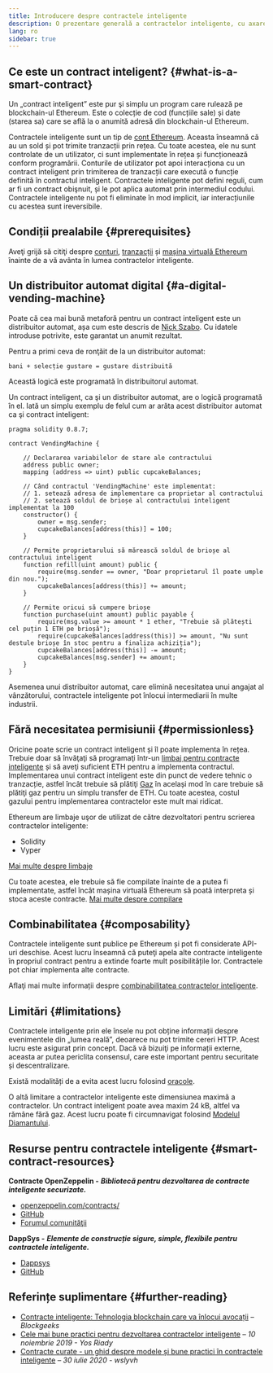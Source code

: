 ```yaml
---
title: Introducere despre contractele inteligente
description: O prezentare generală a contractelor inteligente, cu axare pe caracteristicile unice și limitările lor.
lang: ro
sidebar: true
---
```


## Ce este un contract inteligent? {#what-is-a-smart-contract}

Un „contract inteligent” este pur şi simplu un program care rulează pe blockchain-ul Ethereum. Este o colecție de cod (funcțiile sale) și date (starea sa) care se află la o anumită adresă din blockchain-ul Ethereum.

Contractele inteligente sunt un tip de [cont Ethereum](/developers/docs/accounts/). Aceasta înseamnă că au un sold și pot trimite tranzacții prin rețea. Cu toate acestea, ele nu sunt controlate de un utilizator, ci sunt implementate în rețea și funcționează conform programării. Conturile de utilizator pot apoi interacționa cu un contract inteligent prin trimiterea de tranzacții care execută o funcție definită în contractul inteligent. Contractele inteligente pot defini reguli, cum ar fi un contract obişnuit, și le pot aplica automat prin intermediul codului. Contractele inteligente nu pot fi eliminate în mod implicit, iar interacțiunile cu acestea sunt ireversibile.

## Condiții prealabile {#prerequisites}

Aveţi grijă să citiţi despre [conturi](/developers/docs/accounts/), [tranzacții](/developers/docs/transactions/) și [mașina virtuală Ethereum](/developers/docs/evm/) înainte de a vă avânta în lumea contractelor inteligente.

## Un distribuitor automat digital {#a-digital-vending-machine}

Poate că cea mai bună metaforă pentru un contract inteligent este un distribuitor automat, așa cum este descris de [Nick Szabo](https://unenumerated.blogspot.com/). Cu idatele introduse potrivite, este garantat un anumit rezultat.

Pentru a primi ceva de ronţăit de la un distribuitor automat:

```
bani + selecție gustare = gustare distribuită
```

Această logică este programată în distribuitorul automat.

Un contract inteligent, ca şi un distribuitor automat, are o logică programată în el. Iată un simplu exemplu de felul cum ar arăta acest distribuitor automat ca şi contract inteligent:

```solidity
pragma solidity 0.8.7;

contract VendingMachine {

    // Declararea variabilelor de stare ale contractului
    address public owner;
    mapping (address => uint) public cupcakeBalances;

    // Când contractul 'VendingMachine' este implementat:
    // 1. setează adresa de implementare ca proprietar al contractului
    // 2. setează soldul de brioșe al contractului inteligent implementat la 100
    constructor() {
        owner = msg.sender;
        cupcakeBalances[address(this)] = 100;
    }

    // Permite proprietarului să mărească soldul de brioșe al contractului inteligent
    function refill(uint amount) public {
        require(msg.sender == owner, "Doar proprietarul îl poate umple din nou.");
        cupcakeBalances[address(this)] += amount;
    }

    // Permite oricui să cumpere brioșe
    function purchase(uint amount) public payable {
        require(msg.value >= amount * 1 ether, "Trebuie să plătești cel puțin 1 ETH pe brioșă");
        require(cupcakeBalances[address(this)] >= amount, "Nu sunt destule brioșe în stoc pentru a finaliza achiziția");
        cupcakeBalances[address(this)] -= amount;
        cupcakeBalances[msg.sender] += amount;
    }
}
```

Asemenea unui distribuitor automat, care elimină necesitatea unui angajat al vânzătorului, contractele inteligente pot înlocui intermediarii în multe industrii.

## Fără necesitatea permisiunii {#permissionless}

Oricine poate scrie un contract inteligent și îl poate implementa în rețea. Trebuie doar să învăţaţi să programaţi într-un [limbaj pentru contracte inteligente](/developers/docs/smart-contracts/languages/) și să aveţi suficient ETH pentru a implementa contractul. Implementarea unui contract inteligent este din punct de vedere tehnic o tranzacție, astfel încât trebuie să plătiţi [Gaz](/developers/docs/gas/) în același mod în care trebuie să plătiţi gaz pentru un simplu transfer de ETH. Cu toate acestea, costul gazului pentru implementarea contractelor este mult mai ridicat.

Ethereum are limbaje uşor de utilizat de către dezvoltatori pentru scrierea contractelor inteligente:

- Solidity
- Vyper

[Mai multe despre limbaje](/developers/docs/smart-contracts/languages/)

Cu toate acestea, ele trebuie să fie compilate înainte de a putea fi implementate, astfel încât mașina virtuală Ethereum să poată interpreta și stoca aceste contracte. [Mai multe despre compilare](/developers/docs/smart-contracts/compiling/)

## Combinabilitatea {#composability}

Contractele inteligente sunt publice pe Ethereum și pot fi considerate API-uri deschise. Acest lucru înseamnă că puteţi apela alte contracte inteligente în propriul contract pentru a extinde foarte mult posibilitățile lor. Contractele pot chiar implementa alte contracte.

Aflaţi mai multe informații despre [combinabilitatea contractelor inteligente](/developers/docs/smart-contracts/composability/).

## Limitări {#limitations}

Contractele inteligente prin ele însele nu pot obține informații despre evenimentele din „lumea reală”, deoarece nu pot trimite cereri HTTP. Acest lucru este asigurat prin concept. Dacă vă bizuiţi pe informații externe, aceasta ar putea periclita consensul, care este important pentru securitate și descentralizare.

Există modalități de a evita acest lucru folosind [oracole](/developers/docs/oracles/).

O altă limitare a contractelor inteligente este dimensiunea maximă a contractelor. Un contract inteligent poate avea maxim 24 kB, altfel va rămâne fără gaz. Acest lucru poate fi circumnavigat folosind [Modelul Diamantului](https://eips.ethereum.org/EIPS/eip-2535).

## Resurse pentru contractele inteligente {#smart-contract-resources}

**Contracte OpenZeppelin -** **_Bibliotecă pentru dezvoltarea de contracte inteligente securizate._**

- [openzeppelin.com/contracts/](https://openzeppelin.com/contracts/)
- [GitHub](https://github.com/OpenZeppelin/openzeppelin-contracts)
- [Forumul comunităţii](https://forum.openzeppelin.com/c/general/16)

**DappSys -** **_Elemente de construcție sigure, simple, flexibile pentru contractele inteligente._**

- [Dappsys](https://dappsys.readthedocs.io/)
- [GitHub](https://github.com/dapphub/dappsys)

## Referințe suplimentare {#further-reading}

- [Contracte inteligente: Tehnologia blockchain care va înlocui avocații](https://blockgeeks.com/guides/smart-contracts/) _– Blockgeeks_
- [Cele mai bune practici pentru dezvoltarea contractelor inteligente](https://yos.io/2019/11/10/smart-contract-development-best-practices/) _– 10 noiembrie 2019 - Yos Riady_
- [Contracte curate - un ghid despre modele și bune practici în contractele inteligente](https://www.wslyvh.com/clean-contracts/) _– 30 iulie 2020 - wslyvh_
